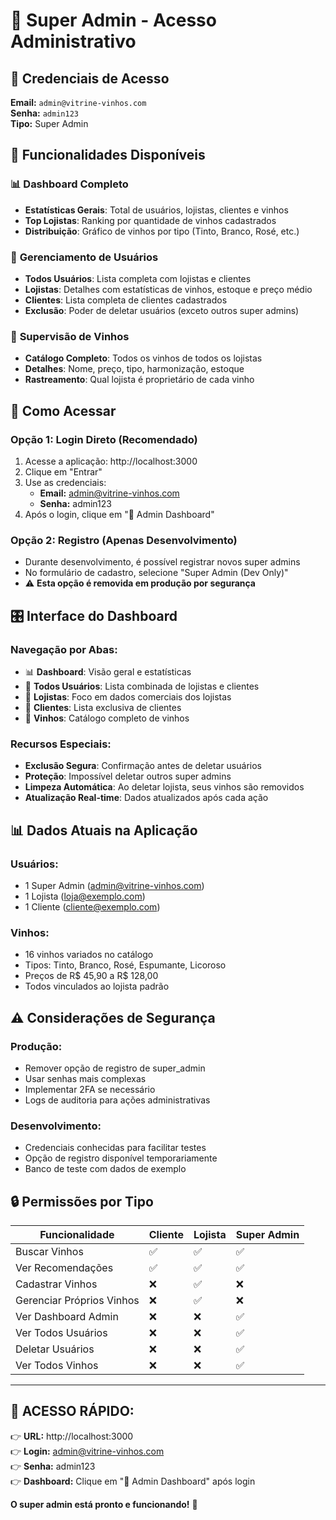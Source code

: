 # 🔧 Super Admin - Acesso Administrativo

## 🔐 Credenciais de Acesso

**Email:** `admin@vitrine-vinhos.com`  
**Senha:** `admin123`  
**Tipo:** Super Admin

## 🎯 Funcionalidades Disponíveis

### 📊 **Dashboard Completo**
- **Estatísticas Gerais**: Total de usuários, lojistas, clientes e vinhos
- **Top Lojistas**: Ranking por quantidade de vinhos cadastrados  
- **Distribuição**: Gráfico de vinhos por tipo (Tinto, Branco, Rosé, etc.)

### 👥 **Gerenciamento de Usuários**
- **Todos Usuários**: Lista completa com lojistas e clientes
- **Lojistas**: Detalhes com estatísticas de vinhos, estoque e preço médio
- **Clientes**: Lista completa de clientes cadastrados
- **Exclusão**: Poder de deletar usuários (exceto outros super admins)

### 🍷 **Supervisão de Vinhos**
- **Catálogo Completo**: Todos os vinhos de todos os lojistas
- **Detalhes**: Nome, preço, tipo, harmonização, estoque
- **Rastreamento**: Qual lojista é proprietário de cada vinho

## 🚀 Como Acessar

### **Opção 1: Login Direto (Recomendado)**
1. Acesse a aplicação: http://localhost:3000
2. Clique em "Entrar"
3. Use as credenciais:
   - **Email:** admin@vitrine-vinhos.com
   - **Senha:** admin123
4. Após o login, clique em "🔧 Admin Dashboard"

### **Opção 2: Registro (Apenas Desenvolvimento)**
- Durante desenvolvimento, é possível registrar novos super admins
- No formulário de cadastro, selecione "Super Admin (Dev Only)"
- ⚠️ **Esta opção é removida em produção por segurança**

## 🎛️ Interface do Dashboard

### **Navegação por Abas:**
- 📊 **Dashboard**: Visão geral e estatísticas
- 👥 **Todos Usuários**: Lista combinada de lojistas e clientes  
- 🏪 **Lojistas**: Foco em dados comerciais dos lojistas
- 👤 **Clientes**: Lista exclusiva de clientes
- 🍷 **Vinhos**: Catálogo completo de vinhos

### **Recursos Especiais:**
- **Exclusão Segura**: Confirmação antes de deletar usuários
- **Proteção**: Impossível deletar outros super admins
- **Limpeza Automática**: Ao deletar lojista, seus vinhos são removidos
- **Atualização Real-time**: Dados atualizados após cada ação

## 📊 Dados Atuais na Aplicação

### **Usuários:**
- 1 Super Admin (admin@vitrine-vinhos.com)
- 1 Lojista (loja@exemplo.com) 
- 1 Cliente (cliente@exemplo.com)

### **Vinhos:**
- 16 vinhos variados no catálogo
- Tipos: Tinto, Branco, Rosé, Espumante, Licoroso
- Preços de R$ 45,90 a R$ 128,00
- Todos vinculados ao lojista padrão

## ⚠️ Considerações de Segurança

### **Produção:**
- Remover opção de registro de super_admin
- Usar senhas mais complexas
- Implementar 2FA se necessário
- Logs de auditoria para ações administrativas

### **Desenvolvimento:**
- Credenciais conhecidas para facilitar testes
- Opção de registro disponível temporariamente
- Banco de teste com dados de exemplo

## 🔒 Permissões por Tipo

| Funcionalidade | Cliente | Lojista | Super Admin |
|---|---|---|---|
| Buscar Vinhos | ✅ | ✅ | ✅ |
| Ver Recomendações | ✅ | ✅ | ✅ |
| Cadastrar Vinhos | ❌ | ✅ | ❌ |
| Gerenciar Próprios Vinhos | ❌ | ✅ | ❌ |
| Ver Dashboard Admin | ❌ | ❌ | ✅ |
| Ver Todos Usuários | ❌ | ❌ | ✅ |
| Deletar Usuários | ❌ | ❌ | ✅ |
| Ver Todos Vinhos | ❌ | ❌ | ✅ |

---

## 🎯 **ACESSO RÁPIDO:**

👉 **URL:** http://localhost:3000  
👉 **Login:** admin@vitrine-vinhos.com  
👉 **Senha:** admin123  
👉 **Dashboard:** Clique em "🔧 Admin Dashboard" após login

**O super admin está pronto e funcionando!** 🚀